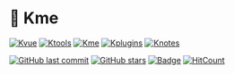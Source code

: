 # 🌈 Kme
[![Kvue](https://img.shields.io/badge/%E2%9D%A4-Kvue-brightgreen?style=flat-square)](https://github.com/xrkffgg/Kvue)
[![Ktools](https://img.shields.io/badge/%E2%9D%A4-Ktools-blue?style=flat-square)](https://github.com/xrkffgg/Ktools)
[![Kme](https://img.shields.io/badge/%E2%9D%A4-Kme-orange?style=flat-square)](https://xrkffgg.github.io/)
[![Kplugins](https://img.shields.io/badge/%E2%9D%A4-Kplugins-blueviolet?style=flat-square)](https://github.com/xrkffgg/Kplugins)
[![Knotes](https://img.shields.io/badge/%E2%9D%A4-Knotes-yellow?style=flat-square)](https://github.com/xrkffgg/Knotes)

[![GitHub last commit](https://img.shields.io/github/last-commit/xrkffgg/xrkffgg.github.io.svg?color=red&style=flat-square)](https://github.com/xrkffgg/xrkffgg.github.io/commits/master)
[![GitHub stars](https://img.shields.io/github/stars/xrkffgg/xrkffgg.github.io.svg?style=flat-square)](https://github.com/xrkffgg/xrkffgg.github.io/stargazers)
[![Badge](https://img.shields.io/badge/link-996.icu-%23FF4D5B.svg?style=flat-square)](https://996.icu/#/zh_CN)
[![HitCount](http://hits.dwyl.io/xrkffgg/xrkffgg.github.io.svg)](http://hits.dwyl.io/xrkffgg/xrkffgg.github.io)
